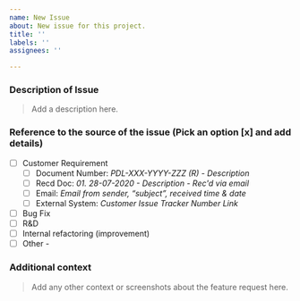 ```yaml
---
name: New Issue
about: New issue for this project.
title: ''
labels: ''
assignees: ''

---
```

### Description of Issue

> Add a description here.

### Reference to the source of the issue (Pick an option [x] and add details)

- [ ] Customer Requirement
    - [ ] Document Number: *PDL-XXX-YYYY-ZZZ (R) - Description*
    - [ ] Recd Doc: *01. 28-07-2020 - Description - Rec'd via email*
    - [ ] Email: *Email from sender, “subject”, received time & date*
    - [ ] External System: *Customer Issue Tracker Number Link* 
- [ ] Bug Fix
- [ ] R&D
- [ ] Internal refactoring (improvement)
- [ ] Other -

### Additional context

> Add any other context or screenshots about the feature request here.
